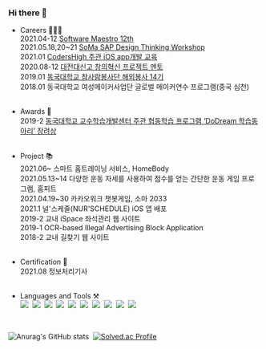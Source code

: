 ### Hi there 👋 &nbsp;

- Careers 👩🏻‍💻<br>
 2021.04-12 [Software Maestro 12th](https://www.swmaestro.org/sw/main/main.do#firstPage)<br>
 2021.05.18,20~21 [SoMa SAP Design Thinking Workshop](https://github.com/wndnjs9878/wndnjs9878/issues/1) <br>
 2021.01 [CodersHigh 주관 iOS app개발 교육](https://github.com/wndnjs9878/wndnjs9878/issues/2)<br>
 2020.08-12 [대전대신고 창의혁신 프로젝트 멘토](https://github.com/wndnjs9878/wndnjs9878/issues/3)<br>
 2019.01 [동국대학교 참사람봉사단 해외봉사 14기](http://volunteers.dongguk.edu)<br>
 2018.01 동국대학교 여성메이커사업단 글로벌 메이커연수 프로그램(중국 심천)<br><br>
 
 - Awards 🏅<br>
 2019-2 [동국대학교 교수학습개발센터 주관 협동학습 프로그램 ‘DoDream 학습동아리’ 장려상](https://github.com/wndnjs9878/wndnjs9878/issues/4)<br><br>
 
 - Project 📚<br>
 2021.06~ 스마트 홈트레이닝 서비스, HomeBody <br>
 2021.05.13~14 다양한 운동 자세를 사용하여 점수를 얻는 간단한 운동 게임 프로그램, 홈피트 <br>
 2021.04.19~30 카카오워크 챗봇게임, 소마 2033 <br>
 2021.1 널'스케줄(NUR'SCHEDULE) iOS 앱 배포<br>
 2019-2 교내 iSpace 좌석관리 웹 사이트 <br>
 2019-1 OCR-based Illegal Advertising Block Application <br>
 2018-2 교내 길찾기 웹 사이트 <br><br>

<!--2021.09-12 온라인 강의 노트 및 요약 서비스 -->
 
- Certification 📃<br>
 2021.08 정보처리기사<br><br>
 
 <!--
 2020.11 김해 대청고 학종 입시 캠프 멘토<br>
 2019.11 동국대학교 융합교육원 주관 거제도 대우조선해양 체험<br>
 


 -->

- Languages and Tools ⚒<br>
<img src="https://img.shields.io/badge/Python-3766AB?style=flat-square&logo=Python&logoColor=white"/>&nbsp;
<img src="https://img.shields.io/badge/Java-e74c3c?style=flat-square&logo=Java&logoColor=white"/>&nbsp;
<img src="https://img.shields.io/badge/Dart-0175C2?style=flat-square&logo=Dart&logoColor=white"/>&nbsp;
<img src="https://img.shields.io/badge/Swift-e67e22?style=flat-square&logo=Swift&logoColor=white"/>&nbsp;
<img src="https://img.shields.io/badge/Javascript-F7DF1E?style=flat-square&logo=Javascript&logoColor=white"/>&nbsp;
<img src="https://img.shields.io/badge/CSS-fd79a8?style=flat-square&logo=CSS3&logoColor=white"/>&nbsp;
<img src="https://img.shields.io/badge/Mysql-0984e3?style=flat-square&logo=Mysql&logoColor=white"/>&nbsp;
<img src="https://img.shields.io/badge/Firebase-FFCA28?style=flat-square&logo=Firebase&logoColor=white"/>&nbsp;
<img src="https://img.shields.io/badge/macOS-000000?style=flat-square&logo=macOS&logoColor=white"/>&nbsp;
<img src="https://img.shields.io/badge/Xcode-0652DD?style=flat-square&logo=Xcode&logoColor=white"/>&nbsp;
<!--
<details>
<summary>Languages</summary>
<div markdown="9">       

</div>
</details>
-->

<br>


<!--<img src="https://img.shields.io/badge/AWS-FFCA28?style=flat-square&logo=Amazon_AWS&logoColor=white"/>&nbsp; -->

![Anurag's GitHub stats](https://github-readme-stats.vercel.app/api?username=leeez0128&theme=radical&show_icons=true)&nbsp;
[![Solved.ac Profile](http://mazassumnida.wtf/api/v2/generate_badge?boj=wndnjs9878)](https://solved.ac/wndnjs9878/)<br>


<!--
**wndnjs9878/wndnjs9878** is a ✨ _special_ ✨ repository because its `README.md` (this file) appears on your GitHub profile.

Here are some ideas to get you started:

- 🔭 I’m currently working on ...
- 🌱 I’m currently learning ...
- 👯 I’m looking to collaborate on ...
- 🤔 I’m looking for help with ...
- 💬 Ask me about ...
- 📫 How to reach me: ...
- 😄 Pronouns: ...
- ⚡ Fun fact: ...
-->
